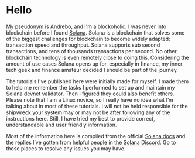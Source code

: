 # Hello

My pseudonym is Andrebo, and I'm a blockoholic. I was never into blockchain before I found [Solana](https://solana.com/). Solana is a blockchain that solves some of the biggest challenges for blockchain to become widely adapted: transaction speed and throughput. Solana supports sub second transactions, and tens of thousands transactions per second. No other blockchain technology is even remotely close to doing this. Considering the amount of use cases Solana opens up for, especially in finance, my inner tech geek and finance amateur decided I should be part of the journey.

The tutorials I've published here were initially made for myself. I made them to help me remember the tasks I performed to set up and maintain my Solana devnet validator. Then I figured they could also benefit others. Please note that I am a Linux novice, so I really have no idea what I’m talking about in most of these tutorials. I will not be held responsible for the shipwreck your system may or may not be after following any of the instructions here. Still, I have tried my best to provide correct, understandable and user friendly information.

Most of the information here is compiled from the official [Solana docs](https://docs.solana.com/) and the replies I’ve gotten from helpful people in the [Solana Discord](https://discordapp.com/invite/pquxPsq). Go to those places to resolve any issues you may have.
